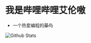 # 我是哔哩哔哩艾伦嗷
- 一个热爱编程的~~菜鸟~~

![Github Stats](https://github-readme-stats.vercel.app/api?username=Alanblxc&show_icons=true&theme=dark&count_private=true)
